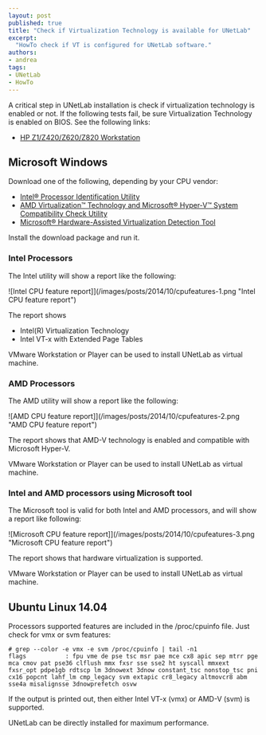 ```yaml
---
layout: post
published: true
title: "Check if Virtualization Technology is available for UNetLab"
excerpt:
  "HowTo check if VT is configured for UNetLab software."
authors:
- andrea
tags:
- UNetLab
- HowTo
---
```

A critical step in UNetLab installation is check if virtualization technology is enabled or not. If the following tests fail, be sure Virtualization Technology is enabled on BIOS. See the following links:

* [HP Z1/Z420/Z620/Z820 Workstation](http://h20566.www2.hp.com/portal/site/hpsc/template.PAGE/public/kb/docDisplay?docId=mmr_kc-0105673&ac.admitted=1414586828368.876444892.199480143 "HP Z1/Z420/Z620/Z820 Workstation")

## Microsoft Windows

Download one of the following, depending by your CPU vendor:

* [Intel&reg; Processor Identification Utility](http://www.intel.com/support/processors/tools/piu/sb/cs-014921.htm "Intel&reg; Processor Identification Utility")
* [AMD Virtualization&trade; Technology and Microsoft&reg; Hyper-V&trade; System Compatibility Check Utility](http://download.amd.com/techdownloads/AMD-VwithRVI_Hyper-V_CompatibilityUtility.zip "AMD Virtualization&trade; Technology and Microsoft&reg; Hyper-V&trade; System Compatibility Check Utility")
* [Microsoft&reg; Hardware-Assisted Virtualization Detection Tool](http://www.microsoft.com/en-us/download/details.aspx?id=592 "Microsoft&reg; Hardware-Assisted Virtualization Detection Tool")

Install the download package and run it.

### Intel Processors

The Intel utility will show a report like the following:

![Intel CPU feature report]](/images/posts/2014/10/cpufeatures-1.png "Intel CPU feature report")

The report shows

* Intel(R) Virtualization Technology
* Intel VT-x with Extended Page Tables

VMware Workstation or Player can be used to install UNetLab as virtual machine.

### AMD Processors

The AMD utility will show a report like the following:

![AMD CPU feature report]](/images/posts/2014/10/cpufeatures-2.png "AMD CPU feature report")

The report shows that AMD-V technology is enabled and compatible with Microsoft Hyper-V.

VMware Workstation or Player can be used to install UNetLab as virtual machine.

### Intel and AMD processors using Microsoft tool

The Microsoft tool is valid for both Intel and AMD processors, and will show a report like following:

![Microsoft CPU feature report]](/images/posts/2014/10/cpufeatures-3.png "Microsoft CPU feature report")

The report shows that hardware virtualization is supported.

VMware Workstation or Player can be used to install UNetLab as virtual machine.

## Ubuntu Linux 14.04

Processors supported features are included in the /proc/cpuinfo file. Just check for vmx or svm features:

~~~
# grep --color -e vmx -e svm /proc/cpuinfo | tail -n1
flags           : fpu vme de pse tsc msr pae mce cx8 apic sep mtrr pge mca cmov pat pse36 clflush mmx fxsr sse sse2 ht syscall mmxext fxsr_opt pdpe1gb rdtscp lm 3dnowext 3dnow constant_tsc nonstop_tsc pni cx16 popcnt lahf_lm cmp_legacy svm extapic cr8_legacy altmovcr8 abm sse4a misalignsse 3dnowprefetch osvw
~~~

If the output is printed out, then either Intel VT-x (vmx) or AMD-V (svm) is supported.

UNetLab can be directly installed for maximum performance.
